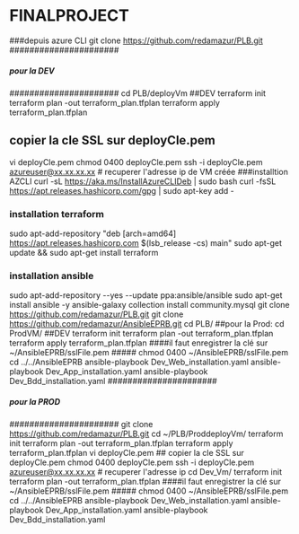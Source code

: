 # FINALPROJECT
###depuis azure CLI
git clone https://github.com/redamazur/PLB.git
######################
##### pour la DEV ###
######################
cd PLB/deployVm ##DEV
terraform init
terraform plan -out terraform_plan.tfplan
terraform apply terraform_plan.tfplan
## copier la cle SSL sur deployCle.pem
vi deployCle.pem
chmod 0400 deployCle.pem
ssh -i deployCle.pem azureuser@xx.xx.xx.xx # recuperer l'adresse ip de VM créée
###installtion AZCLI
curl -sL https://aka.ms/InstallAzureCLIDeb | sudo bash
curl -fsSL https://apt.releases.hashicorp.com/gpg | sudo apt-key add -
### installation terraform
sudo apt-add-repository "deb [arch=amd64] https://apt.releases.hashicorp.com $(lsb_release -cs) main"
sudo apt-get update && sudo apt-get install terraform
### installation ansible
sudo apt-add-repository --yes --update ppa:ansible/ansible
sudo apt-get install ansible -y
ansible-galaxy collection install community.mysql
git clone https://github.com/redamazur/PLB.git
git clone https://github.com/redamazur/AnsibleEPRB.git
cd PLB/
##pour la Prod:
cd ProdVM/ ##DEV
terraform init
terraform plan -out terraform_plan.tfplan
terraform apply terraform_plan.tfplan ####il faut enregistrer la clé sur ~/AnsibleEPRB/sslFile.pem #####
chmod 0400 ~/AnsibleEPRB/sslFile.pem
cd ../../AnsibleEPRB
ansible-playbook Dev_Web_installation.yaml
ansible-playbook Dev_App_installation.yaml
ansible-playbook Dev_Bdd_installation.yaml
######################
##### pour la PROD ###
######################
git clone https://github.com/redamazur/PLB.git
cd ~/PLB/ProddeployVm/
terraform init
terraform plan -out terraform_plan.tfplan
terraform apply terraform_plan.tfplan
vi deployCle.pem ## copier la cle SSL sur deployCle.pem
chmod 0400 deployCle.pem
ssh -i deployCle.pem azureuser@xx.xx.xx.xx # recuperer l'adresse ip
cd Dev_Vm/
terraform init
terraform plan -out terraform_plan.tfplan
####il faut enregistrer la clé sur ~/AnsibleEPRB/sslFile.pem #####
chmod 0400 ~/AnsibleEPRB/sslFile.pem
cd ../../AnsibleEPRB
ansible-playbook Dev_Web_installation.yaml
ansible-playbook Dev_App_installation.yaml
ansible-playbook Dev_Bdd_installation.yaml
